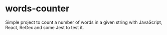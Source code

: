 # words-counter
Simple project to count a number of words in a given string with JavaScript, React, ReGex and some Jest to test it.
